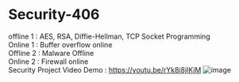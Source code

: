 # Security-406
offline 1 : AES, RSA, Diffie-Hellman, TCP Socket Programming <br/>
Online  1 : Buffer overflow online <br/>
Offline 2 : Malware Offline <br/>
Online  2 : Firewall online <br/>
Security Project Video Demo : https://youtu.be/rYk8i8jIKjM 
![image](https://github.com/ayeshathoi/Security-406/assets/79919256/97f55332-7a05-4f82-bced-26cfdd41a1cd)
